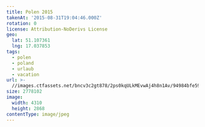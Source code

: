 ```yaml
---
title: Polen 2015
takenAt: '2015-08-31T19:04:46.000Z'
rotation: 0
license: Attribution-NoDerivs License
geo:
  lat: 51.107361
  lng: 17.037853
tags:
  - polen
  - poland
  - urlaub
  - vacation
url: >-
  //images.ctfassets.net/bncv3c2gt878/2ps0kqULkMEvwAj4h8n1Av/94984bfe5984bd6c7107adbe5d89d7d2/polen-2015_25836645502_o
size: 2778102
image:
  width: 4310
  height: 2868
contentType: image/jpeg
---
```


